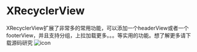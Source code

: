 # XRecyclerView
XRecyclerView扩展了非常多的常用功能，可以添加一个headerView或者一个footerView，并且支持分组，上拉加载更多。。。等实用的功能。想了解更多请下载源码研究
![icon](http://weixin-10007714.image.myqcloud.com/weixin56a84a6144c3e1453869665)
